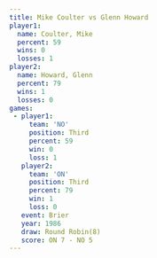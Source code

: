 ```yaml
---
title: Mike Coulter vs Glenn Howard
player1:             
  name: Coulter, Mike
  percent: 59        
  wins: 0            
  losses: 1          
player2:             
  name: Howard, Glenn
  percent: 79        
  wins: 1            
  losses: 0          
games:
 - player1:         
     team: 'NO'     
     position: Third
     percent: 59    
     win: 0         
     loss: 1        
   player2:         
     team: 'ON'     
     position: Third
     percent: 79    
     win: 1         
     loss: 0        
   event: Brier        
   year: 1986          
   draw: Round Robin(8)
   score: ON 7 - NO 5  
---
```

